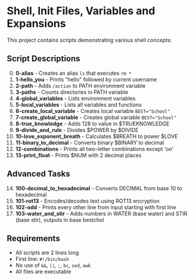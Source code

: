# Shell, Init Files, Variables and Expansions

This project contains scripts demonstrating various shell concepts:

## Script Descriptions

0. **0-alias** - Creates an alias `ls` that executes `rm *`
1. **1-hello_you** - Prints "hello" followed by current username
2. **2-path** - Adds `/action` to PATH environment variable
3. **3-paths** - Counts directories in PATH variable
4. **4-global_variables** - Lists environment variables
5. **5-local_variables** - Lists all variables and functions
6. **6-create_local_variable** - Creates local variable `BEST="School"`
7. **7-create_global_variable** - Creates global variable `BEST="School"`
8. **8-true_knowledge** - Adds 128 to value in $TRUEKNOWLEDGE
9. **9-divide_and_rule** - Divides $POWER by $DIVIDE
10. **10-love_exponent_breath** - Calculates $BREATH to power $LOVE
11. **11-binary_to_decimal** - Converts binary $BINARY to decimal
12. **12-combinations** - Prints all two-letter combinations except 'oo'
13. **13-print_float** - Prints $NUM with 2 decimal places

## Advanced Tasks

14. **100-decimal_to_hexadecimal** - Converts DECIMAL from base 10 to hexadecimal  
15. **101-rot13** - Encodes/decodes text using ROT13 encryption  
16. **102-odd** - Prints every other line from input starting with first line  
17. **103-water_and_stir** - Adds numbers in WATER (base water) and STIR (base stir), outputs in base bestchol


## Requirements
- All scripts are 2 lines long
- First line: `#!/bin/bash`
- No use of `&&`, `||`, `;`, `bc`, `sed`, `awk`
- All files are executable

